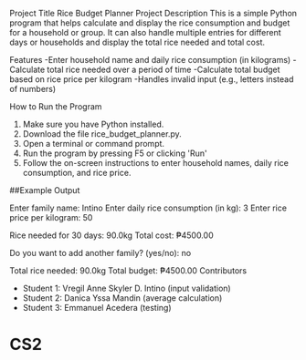 Project Title Rice Budget Planner
Project Description
This is a simple Python program that helps calculate and display the rice consumption and budget for a household or group. It can also handle multiple entries for different days or households and display the total rice needed and total cost.

Features
-Enter household name and daily rice consumption (in kilograms)
-Calculate total rice needed over a period of time
-Calculate total budget based on rice price per kilogram
-Handles invalid input (e.g., letters instead of numbers)



How to Run the Program
1. Make sure you have Python installed.
2. Download the file rice_budget_planner.py.
3. Open a terminal or command prompt.
4. Run the program by pressing F5 or clicking 'Run'
5. Follow the on-screen instructions to enter household names, daily rice consumption, and rice price.

##Example Output

 Enter family name: Intino
 Enter daily rice consumption (in kg): 3
 Enter rice price per kilogram: 50

Rice needed for 30 days: 90.0kg
Total cost: ₱4500.00
 
Do you want to add another family? (yes/no): no
 
Total rice needed: 90.0kg
Total budget: ₱4500.00
Contributors
- Student 1: Vregil Anne Skyler D. Intino (input validation)
- Student 2: Danica Yssa Mandin (average calculation)
- Student 3: Emmanuel Acedera (testing)
 

# CS2

